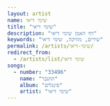 ```yaml
---
layout: artist
name: שימי דיאי
title: "שימי דיאי"
description: "דף האמן שימי דיאי"
keywords: "שירים, מוזיקה, שימי דיאי"
permalink: /artists/שימי-דיאי/
redirect_from:
  - /artists/list/שימי דיאי
songs:
  - number: "33496"
    name: "תתגבר"
    album: "סינגלים"
    artist: "שימי דיאי"
---
```

